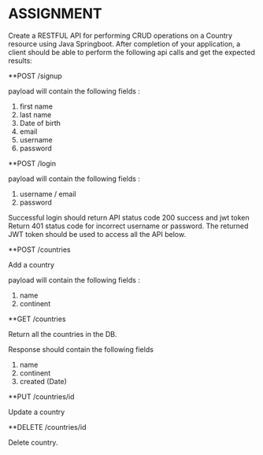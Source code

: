 # ASSIGNMENT

Create a RESTFUL API for performing CRUD operations on a Country resource
using Java Springboot.
After completion of your application, a client should be able to perform the
following api calls and get the expected results:

 **POST /signup
 
payload will contain the following fields :
1. first name
2. last name
3. Date of birth
4. email
5. username
6. password

 **POST /login

payload will contain the following fields :
1. username / email
2. password

Successful login should return API status code 200 success and jwt token
Return 401 status code for incorrect username or password.
The returned JWT token should be used to access all the API below.

 **POST /countries

Add a country

payload will contain the following fields :
1. name
2. continent

 **GET /countries

Return all the countries in the DB.

Response should contain the following fields
1. name
2. continent
3. created (Date)

**PUT /countries/id

Update a country

**DELETE /countries/id

Delete country.